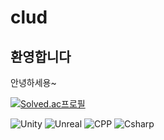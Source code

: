 # clud
## 환영합니다
안녕하세용~

[![Solved.ac프로필](http://mazassumnida.wtf/api/v2/generate_badge?boj=mhkr03)](https://solved.ac/mhkr03)


![Unity](https://img.shields.io/badge/unity-%23000000.svg?&style=for-the-badge&logo=unity&logoColor=white)
![Unreal](https://img.shields.io/badge/unreal%20engine-%23313131.svg?&style=for-the-badge&logo=unreal%20engine&logoColor=white)
![CPP](https://img.shields.io/badge/C%2B%2B-00599C.svg?&style=for-the-badge&logo=c%2B%2B&&logoColor=white)
![Csharp](https://img.shields.io/badge/C%23-39477F.svg?&style=for-the-badge&logo=Csharp&logoColor=white)

